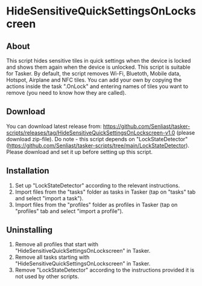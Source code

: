 # HideSensitiveQuickSettingsOnLockscreen
## About
This script hides sensitive tiles in quick settings when the device is locked and shows them again when the device is unlocked. This script is suitable for Tasker. By default, the script removes Wi-Fi, Bluetoth, Mobile data, Hotspot, Airplane and NFC tiles. You can add your own by copying the actions inside the task ".OnLock" and entering names of tiles you want to remove (you need to know how they are called).

## Download
You can download latest release from: https://github.com/Senliast/tasker-scripts/releases/tag/HideSensitiveQuickSettingsOnLockscreen-v1.0 (please download zip-file). Do note - this script depends on "LockStateDetector" (https://github.com/Senliast/tasker-scripts/tree/main/LockStateDetector). Please download and set it up before setting up this script. 

## Installation
1. Set up "LockStateDetector" according to the relevant instructions.
2. Import files from the "tasks" folder as tasks in Tasker (tap on "tasks" tab and select "import a task").
3. Import files from the "profiles" folder as profiles in Tasker (tap on "profiles" tab and select "import a profile").

## Uninstalling
1. Remove all profiles that start with "HideSensitiveQuickSettingsOnLockscreen" in Tasker.
2. Remove all tasks starting with "HideSensitiveQuickSettingsOnLockscreen" in Tasker.
3. Remove "LockStateDetector" according to the instructions provided it is not used by other scripts.